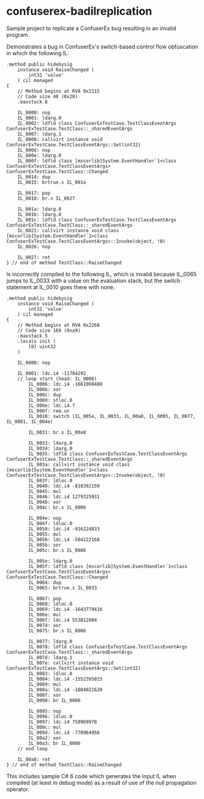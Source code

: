 # confuserex-badilreplication
Sample project to replicate a ConfuserEx bug resulting in an invalid program.

Demonstrates a bug in ConfuserEx's switch-based control flow obfuscation in which the following IL:

	.method public hidebysig 
		instance void RaiseChanged (
			int32 'value'
		) cil managed 
	{
		// Method begins at RVA 0x2115
		// Code size 40 (0x28)
		.maxstack 8

		IL_0000: nop
		IL_0001: ldarg.0
		IL_0002: ldfld class ConfuserExTestCase.TestClassEventArgs ConfuserExTestCase.TestClass::_sharedEventArgs
		IL_0007: ldarg.1
		IL_0008: callvirt instance void ConfuserExTestCase.TestClassEventArgs::Set(int32)
		IL_000d: nop
		IL_000e: ldarg.0
		IL_000f: ldfld class [mscorlib]System.EventHandler`1<class ConfuserExTestCase.TestClassEventArgs> ConfuserExTestCase.TestClass::Changed
		IL_0014: dup
		IL_0015: brtrue.s IL_001a

		IL_0017: pop
		IL_0018: br.s IL_0027

		IL_001a: ldarg.0
		IL_001b: ldarg.0
		IL_001c: ldfld class ConfuserExTestCase.TestClassEventArgs ConfuserExTestCase.TestClass::_sharedEventArgs
		IL_0021: callvirt instance void class [mscorlib]System.EventHandler`1<class ConfuserExTestCase.TestClassEventArgs>::Invoke(object, !0)
		IL_0026: nop

		IL_0027: ret
	} // end of method TestClass::RaiseChanged

Is incorrectly compiled to the following IL, which is invalid because IL_0065 jumps to IL_0033 with a value on the evaluation stack, but the switch statement at IL_0010 goes there with none.

	.method public hidebysig 
		instance void RaiseChanged (
			int32 'value'
		) cil managed 
	{
		// Method begins at RVA 0x2268
		// Code size 169 (0xa9)
		.maxstack 5
		.locals init (
			[0] uint32
		)

		IL_0000: nop

		IL_0001: ldc.i4 -11784292
		// loop start (head: IL_0006)
			IL_0006: ldc.i4 -1661060488
			IL_000b: xor
			IL_000c: dup
			IL_000d: stloc.0
			IL_000e: ldc.i4.7
			IL_000f: rem.un
			IL_0010: switch (IL_005e, IL_0033, IL_00a8, IL_0095, IL_0077, IL_0001, IL_004e)

			IL_0031: br.s IL_00a8

			IL_0033: ldarg.0
			IL_0034: ldarg.0
			IL_0035: ldfld class ConfuserExTestCase.TestClassEventArgs ConfuserExTestCase.TestClass::_sharedEventArgs
			IL_003a: callvirt instance void class [mscorlib]System.EventHandler`1<class ConfuserExTestCase.TestClassEventArgs>::Invoke(object, !0)
			IL_003f: ldloc.0
			IL_0040: ldc.i4 -810392159
			IL_0045: mul
			IL_0046: ldc.i4 1279325931
			IL_004b: xor
			IL_004c: br.s IL_0006

			IL_004e: nop
			IL_004f: ldloc.0
			IL_0050: ldc.i4 -916224833
			IL_0055: mul
			IL_0056: ldc.i4 -584222168
			IL_005b: xor
			IL_005c: br.s IL_0006

			IL_005e: ldarg.0
			IL_005f: ldfld class [mscorlib]System.EventHandler`1<class ConfuserExTestCase.TestClassEventArgs> ConfuserExTestCase.TestClass::Changed
			IL_0064: dup
			IL_0065: brtrue.s IL_0033

			IL_0067: pop
			IL_0068: ldloc.0
			IL_0069: ldc.i4 -1643779416
			IL_006e: mul
			IL_006f: ldc.i4 553812884
			IL_0074: xor
			IL_0075: br.s IL_0006

			IL_0077: ldarg.0
			IL_0078: ldfld class ConfuserExTestCase.TestClassEventArgs ConfuserExTestCase.TestClass::_sharedEventArgs
			IL_007d: ldarg.1
			IL_007e: callvirt instance void ConfuserExTestCase.TestClassEventArgs::Set(int32)
			IL_0083: ldloc.0
			IL_0084: ldc.i4 -1552395833
			IL_0089: mul
			IL_008a: ldc.i4 -1804021620
			IL_008f: xor
			IL_0090: br IL_0006

			IL_0095: nop
			IL_0096: ldloc.0
			IL_0097: ldc.i4 758969978
			IL_009c: mul
			IL_009d: ldc.i4 -778064956
			IL_00a2: xor
			IL_00a3: br IL_0006
		// end loop

		IL_00a8: ret
	} // end of method TestClass::RaiseChanged

This includes sample C# 6 code which generates the input IL when compiled (at least in debug mode) as a result of use of the null propagation operator.
